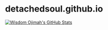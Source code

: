# detachedsoul.github.io

[![Wisdom Ojimah's GitHub Stats](https://github-readme-stats.vercel.app/api?username=detachedsoul&count_private=true&show_icons=true&theme=outrun&range=all_time)](https://github.com/anuraghazra/github-readme-stats)
